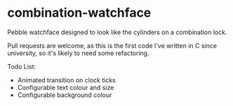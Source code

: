 # combination-watchface
Pebble watchface designed to look like the cylinders on a combination lock.

Pull requests are welcome, as this is the first code I've written in C since university, so it's likely to need some refactoring.

Todo List:

- Animated transition on clock ticks
- Configurable text colour and size
- Configurable background colour
